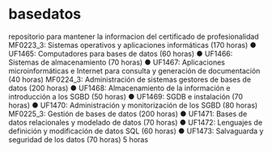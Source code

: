 # basedatos
repositorio para  mantener la informacion del certificado de profesionalidad
MF0223_3: Sistemas operativos y aplicaciones informáticas (170 horas) 
● UF1465: Computadores para bases de datos (60 horas) 
● UF1466: Sistemas de almacenamiento (70 horas) 
● UF1467: Aplicaciones microinformáticas e Internet para consulta y generación de documentación (40 horas) 
MF0224_3: Administración de sistemas gestores de bases de datos (200 horas) 
● UF1468: Almacenamiento de la información e introducción a los SGBD (50 horas) 
● UF1469: SGDB e instalación (70 horas) 
● UF1470: Administración y monitorización de los SGBD (80 horas) 
MF0225_3: Gestión de bases de datos (200 horas) 
● UF1471: Bases de datos relacionales y modelado de datos (70 horas) 
● UF1472: Lenguajes de definición y modificación de datos SQL (60 horas) 
● UF1473: Salvaguarda y seguridad de los datos (70 horas) 5 horas

